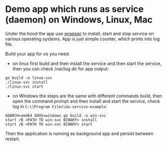 # Demo app which runs as service (daemon) on Windows, Linux, Mac
Under the hood the app use [wrapper](https://github.com/kardianos/service) to install, start and stop service on various operating systems.
App is just simple counter, which prints into log file.

Build your app for os you need.
* on linux first build and then install the service and then start the service, then you can check /var/log dir for app output:
```
go build -o linux-svc
./linux-svc install
./linux-svc start
```

* on Windows the steps are the same with different commands build, then open the command prompt and then install and start the service, check log in `C:\\Program Files\Go-service-example`:
```
GOARCH=amd64 GOOS=windows go build -o win-svc
start /B <PATH TO win-svc BINARY> install
start /B <PATH TO win-svc BINARY> start
```

Then the application is running as background app and persist between restart.
